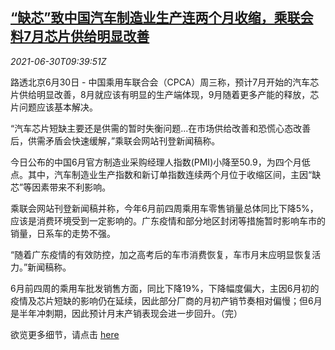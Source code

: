 <!--1625047263000-->
[“缺芯”致中国汽车制造业生产连两个月收缩，乘联会料7月芯片供给明显改善](https://cn.reuters.com/article/china-cpca-chip-shortage-0630-idCNKCS2E610M)
------

<div><i>2021-06-30T09:39:51Z</i></div><p>路透北京6月30日 - 中国乘用车联合会（CPCA）周三称，预计7月开始的汽车芯片供给明显改善，8月就应该有明显的生产端体现，9月随着更多产能的释放，芯片问题应该基本解决。</p><p>“汽车芯片短缺主要还是供需的暂时失衡问题...在市场供给改善和恐慌心态改善后，供需矛盾会快速缓解，”乘联会网站刊登新闻稿称。</p><p>今日公布的中国6月官方制造业采购经理人指数(PMI)小降至50.9，为四个月低点。其中，汽车制造业生产指数和新订单指数连续两个月位于收缩区间，主因“缺芯”等因素带来不利影响。</p><p>乘联会网站刊登新闻稿并称，今年6月前四周乘用车零售销量总体同比下降5%，应该是消费环境受到一定影响的。广东疫情和部分地区封闭等措施暂时影响车市的销量，日系车的走势不强。</p><p>“随着广东疫情的有效防控，加之高考后的车市消费恢复，车市月末应明显恢复活力。”新闻稿称。</p><p>6月前四周的乘用车批发销售方面，同比下降19%，下降幅度偏大，主因6月初的疫情及芯片短缺的影响仍在延续，因此部分厂商的月初产销节奏相对偏慢；但6月是半年冲刺期，因此预计月末产销表现会进一步回升。（完）</p><p>欲览更多细节，请点击 <a href="http://www.cpcaauto.com/newslist.asp?types=csjd&amp;id=11919">here</a></p>
